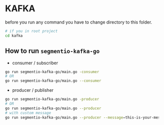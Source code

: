 # KAFKA
before you run any command you have to change directory to this folder.
```sh
# if you in root project
cd kafka
```

## How to run `segmentio-kafka-go`

- consumer / subscriber
```sh
go run segmentio-kafka-go/main.go -consumer
# OR
go run segmentio-kafka-go/main.go --consumer
```

- producer / publisher
```sh
go run segmentio-kafka-go/main.go -producer
# OR
go run segmentio-kafka-go/main.go --producer
# with custom message
go run segmentio-kafka-go/main.go --producer --message=this-is-your-message
```